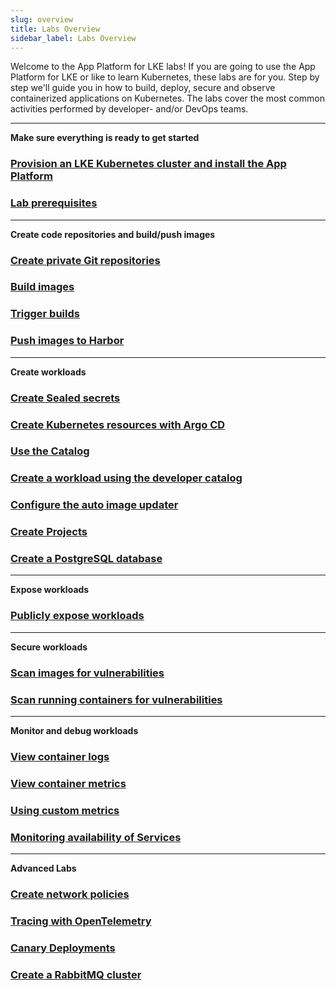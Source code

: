 ```yaml
---
slug: overview
title: Labs Overview
sidebar_label: Labs Overview
---
```


Welcome to the App Platform for LKE labs! If you are going to use the App Platform for LKE or like to learn Kubernetes, these labs are for you. Step by step we'll guide you in how to build, deploy, secure and observe containerized applications on Kubernetes. The labs cover the most common activities performed by developer- and/or DevOps teams.

---

**Make sure everything is ready to get started**

### [Provision an LKE Kubernetes cluster and install the App Platform](get-started/installation/linode.md)

### [Lab prerequisites](labs-prerequisites.md)

---

**Create code repositories and build/push images**

### [Create private Git repositories](create-repos.md)

### [Build images](build-images.md)

### [Trigger builds](trigger-builds.md)

### [Push images to Harbor](push-images.md)

---

**Create workloads**

### [Create Sealed secrets](create-sealed-secrets.md)

### [Create Kubernetes resources with Argo CD](using-argo-cd.md)

### [Use the Catalog](use-catalog.md)

### [Create a workload using the developer catalog](create-workloads.md)

### [Configure the auto image updater](auto-image-update.md)

### [Create Projects](create-projects.md)

### [Create a PostgreSQL database](create-postgresql-db.md)

---

**Expose workloads**

### [Publicly expose workloads](expose-services.md)

---

**Secure workloads**

### [Scan images for vulnerabilities](scan-images.md)

### [Scan running containers for vulnerabilities](scan-containers.md)

---

**Monitor and debug workloads**

### [View container logs](view-logs.md)

### [View container metrics](view-metrics.md)

### [Using custom metrics](custom-metrics.md)

### [Monitoring availability of Services](monitor-services.md)

---

**Advanced Labs**

### [Create network policies](create-netpols.md)

### [Tracing with OpenTelemetry](use-otel.md)

### [Canary Deployments](canary-deployment.md)

### [Create a RabbitMQ cluster](create-rabbitmq-cluster.md)
